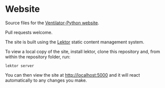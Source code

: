 # Website

Source files for the [Ventilator-Python website](https://ventilator-python.github.io/).

Pull requests welcome.

The site is built using the [Lektor](https://www.getlektor.com/) static content
management system.

To view a local copy of the site, install lektor, clone this repository and,
from within the repository folder, run:

    lektor server

You can then view the site at [http://localhost:5000](http://localhost:5000) and
it will react automatically to any changes you make.
